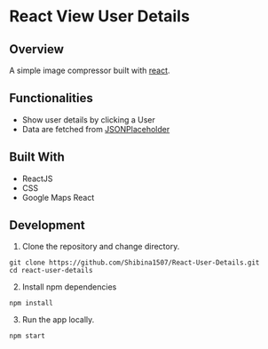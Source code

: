 # React View User Details

## Overview

A simple image compressor built with [react](https://reactjs.org/).

## Functionalities

- Show user details by clicking a User
- Data are fetched from [JSONPlaceholder](http://jsonplaceholder.typicode.com/)

## Built With

- ReactJS
- CSS
- Google Maps React

## Development

1. Clone the repository and change directory.

```
git clone https://github.com/Shibina1507/React-User-Details.git
cd react-user-details
```

2. Install npm dependencies

```
npm install
```

3. Run the app locally.

```
npm start
```
